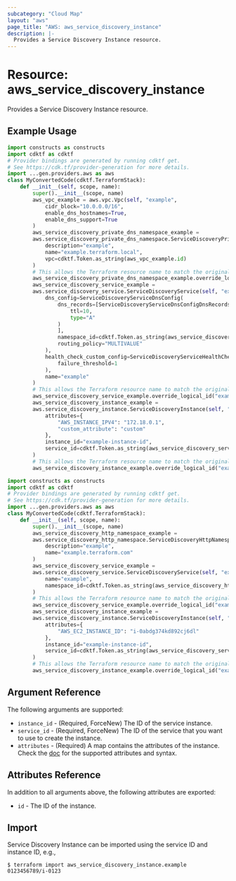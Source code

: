 ```yaml
---
subcategory: "Cloud Map"
layout: "aws"
page_title: "AWS: aws_service_discovery_instance"
description: |-
  Provides a Service Discovery Instance resource.
---
```


# Resource: aws_service_discovery_instance

Provides a Service Discovery Instance resource.

## Example Usage

```python
import constructs as constructs
import cdktf as cdktf
# Provider bindings are generated by running cdktf get.
# See https://cdk.tf/provider-generation for more details.
import ...gen.providers.aws as aws
class MyConvertedCode(cdktf.TerraformStack):
    def __init__(self, scope, name):
        super().__init__(scope, name)
        aws_vpc_example = aws.vpc.Vpc(self, "example",
            cidr_block="10.0.0.0/16",
            enable_dns_hostnames=True,
            enable_dns_support=True
        )
        aws_service_discovery_private_dns_namespace_example =
        aws.service_discovery_private_dns_namespace.ServiceDiscoveryPrivateDnsNamespace(self, "example_1",
            description="example",
            name="example.terraform.local",
            vpc=cdktf.Token.as_string(aws_vpc_example.id)
        )
        # This allows the Terraform resource name to match the original name. You can remove the call if you don't need them to match.
        aws_service_discovery_private_dns_namespace_example.override_logical_id("example")
        aws_service_discovery_service_example =
        aws.service_discovery_service.ServiceDiscoveryService(self, "example_2",
            dns_config=ServiceDiscoveryServiceDnsConfig(
                dns_records=[ServiceDiscoveryServiceDnsConfigDnsRecords(
                    ttl=10,
                    type="A"
                )
                ],
                namespace_id=cdktf.Token.as_string(aws_service_discovery_private_dns_namespace_example.id),
                routing_policy="MULTIVALUE"
            ),
            health_check_custom_config=ServiceDiscoveryServiceHealthCheckCustomConfig(
                failure_threshold=1
            ),
            name="example"
        )
        # This allows the Terraform resource name to match the original name. You can remove the call if you don't need them to match.
        aws_service_discovery_service_example.override_logical_id("example")
        aws_service_discovery_instance_example =
        aws.service_discovery_instance.ServiceDiscoveryInstance(self, "example_3",
            attributes={
                "AWS_INSTANCE_IPV4": "172.18.0.1",
                "custom_attribute": "custom"
            },
            instance_id="example-instance-id",
            service_id=cdktf.Token.as_string(aws_service_discovery_service_example.id)
        )
        # This allows the Terraform resource name to match the original name. You can remove the call if you don't need them to match.
        aws_service_discovery_instance_example.override_logical_id("example")
```

```python
import constructs as constructs
import cdktf as cdktf
# Provider bindings are generated by running cdktf get.
# See https://cdk.tf/provider-generation for more details.
import ...gen.providers.aws as aws
class MyConvertedCode(cdktf.TerraformStack):
    def __init__(self, scope, name):
        super().__init__(scope, name)
        aws_service_discovery_http_namespace_example =
        aws.service_discovery_http_namespace.ServiceDiscoveryHttpNamespace(self, "example",
            description="example",
            name="example.terraform.com"
        )
        aws_service_discovery_service_example =
        aws.service_discovery_service.ServiceDiscoveryService(self, "example_1",
            name="example",
            namespace_id=cdktf.Token.as_string(aws_service_discovery_http_namespace_example.id)
        )
        # This allows the Terraform resource name to match the original name. You can remove the call if you don't need them to match.
        aws_service_discovery_service_example.override_logical_id("example")
        aws_service_discovery_instance_example =
        aws.service_discovery_instance.ServiceDiscoveryInstance(self, "example_2",
            attributes={
                "AWS_EC2_INSTANCE_ID": "i-0abdg374kd892cj6dl"
            },
            instance_id="example-instance-id",
            service_id=cdktf.Token.as_string(aws_service_discovery_service_example.id)
        )
        # This allows the Terraform resource name to match the original name. You can remove the call if you don't need them to match.
        aws_service_discovery_instance_example.override_logical_id("example")
```

## Argument Reference

The following arguments are supported:

* `instance_id` - (Required, ForceNew) The ID of the service instance.
* `service_id` - (Required, ForceNew) The ID of the service that you want to use to create the instance.
* `attributes` - (Required) A map contains the attributes of the instance. Check the [doc](https://docs.aws.amazon.com/cloud-map/latest/api/API_RegisterInstance.html#API_RegisterInstance_RequestSyntax) for the supported attributes and syntax.

## Attributes Reference

In addition to all arguments above, the following attributes are exported:

* `id` - The ID of the instance.

## Import

Service Discovery Instance can be imported using the service ID and instance ID, e.g.,

```
$ terraform import aws_service_discovery_instance.example 0123456789/i-0123
```

<!-- cache-key: cdktf-0.17.0-pre.15 input-79904ef9b60ba919714982b906d114815ae4555b5b20156be0323e37fa5be694 -->